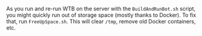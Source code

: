 As you run and re-run WTB on the server with the `BuildAndRunBot.sh` script, you might quickly run out of storage space (mostly thanks to Docker). To fix that, run `FreeUpSpace.sh`. This will clear `/tmp`, remove old Docker containers, etc.

